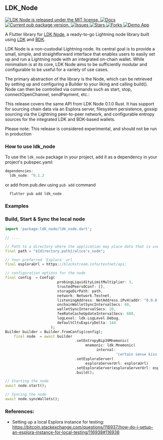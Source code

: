## LDK_Node

<p>
  <a href="https://github.com/LtbLightning/ldk-node-flutter/blob/HEAD/LICENSE">
    <img src="https://img.shields.io/badge/license-MIT-blue.svg" alt="LDK Node is released under the MIT license." />
  </a>
  <a href="https://pub.dev/documentation/ldk_node/latest/">
    <img src="https://img.shields.io/badge/docs-red.svg" alt="Docs" />
  </a>
  <a href="https://pub.dev/packages/ldk_node">
    <img src="https://img.shields.io/pub/v/ldk_node?color=blueviolet" alt="Current pub package version." />
  </a>
    <a href="https://github.com/LtbLightning/ldk-node-flutter/issues">
    <img src="https://img.shields.io/github/issues/LtbLightning/ldk-node-flutter.svg" alt="Issues" />
  </a>
  <a href="https://github.com/LtbLightning/ldk-node-flutter/stargazers">
    <img src="https://img.shields.io/github/stars/LtbLightning/ldk-node-flutter.svg" alt="Stars" />
  </a>
  <a href="https://github.com/LtbLightning/ldk-node-flutter/forks">
    <img src="https://img.shields.io/github/forks/LtbLightning/ldk-node-flutter.svg?color=brightgreen" alt="Forks" />
  </a>
  <a href="https://github.com/LtbLightning/ldk-node-flutter-demo">
    <img src="https://img.shields.io/badge/Demo App-orange" alt="Demo App" />
  </a>
</p>

A Flutter library for [LDK Node](https://github.com/lightningdevkit/ldk-node), a ready-to-go Lightning node library built using [LDK](https://lightningdevkit.org) and [BDK](https://bitcoindevkit.org).

LDK Node is a non-custodial Lightning node. Its central goal is to provide a small, simple, and straightforward interface that enables users to easily set up and run a Lightning node with an integrated on-chain wallet. While minimalism is at its core, LDK Node aims to be sufficiently modular and configurable to be useful for a variety of use cases.

The primary abstraction of the library is the Node, which can be retrieved by setting up and configuring a Builder to your liking and calling build(). Node can then be controlled via commands such as start, stop, connectOpenChannel, sendPayment, etc.:

This release covers the same API from LDK Node 0.1.0 Rust. It has support for sourcing chain data via an Esplora server, filesystem persistence, gossip sourcing via the Lightning peer-to-peer network, and configurable entropy sources for the integrated LDK and BDK-based wallets.

Please note: This release is considered experimental, and should not be run in production
### How to use ldk_node

To use the `ldk_node` package in your project, add it as a dependency in your project's pubspec.yaml:

```dart
dependencies:
  ldk_node: ^0.1.2
```
or add from pub.dev using `pub add` command

```
  flutter pub add ldk_node
```

### Examples

### Build, Start & Sync the local node

```dart
import 'package:ldk_node/ldk_node.dart';

// ....

// Path to a directory where the application may place data that is user-generated
final path = "${directory.path}/alice's_node";

// Your preferred `Esplora` url
final esploraUrl = https://blockstream.info/testnet/api;

// configuration options for the node
final config  = Config(
                        probingLiquidityLimitMultiplier: 3,
                        trustedPeers0Conf: [],
                        storageDirPath: path,
                        network: Network.Testnet,
                        listeningAddress: NetAddress.iPv4(addr: "0.0.0.0", port: 3006),
                        onchainWalletSyncIntervalSecs: 60,
                        walletSyncIntervalSecs: 20,
                        feeRateCacheUpdateIntervalSecs: 600,
                        logLevel: ldk.LogLevel.Debug,
                        defaultCltvExpiryDelta: 144
                     );
Builder builder = Builder.fromConfig(config);
    final node  = await builder
                                .setEntropyBip39Mnemonic( 
                                     mnemonic: ldk.Mnemonic(
                                          internal:
                                                   'certain sense kiss guide crumble hint transfer crime much stereo warm coral'))
                                .setEsploraServer(
                                     esploraServerUrl: esploraUrl)
                                .setEsploraServer(esploraServerUrl: esploraUrl)
                                .build();

// Starting the node
await node.start();

// Syncing the node
await node.syncWallets();

```

### References:
- Setting up a local Esplora instance for testing:
https://bitcoin.stackexchange.com/questions/116937/how-do-i-setup-an-esplora-instance-for-local-testing/116938#116938


